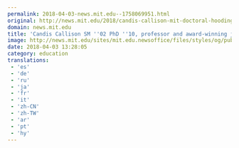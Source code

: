 ```yaml
---
permalink: 2018-04-03-news.mit.edu--1758069951.html
original: http://news.mit.edu/2018/candis-callison-mit-doctoral-hooding-speaker-0403
domain: news.mit.edu
title: 'Candis Callison SM ''02 PhD ''10, professor and award-winning journalist, to speak at 2018 Investiture of Doctoral Hoods'
image: http://news.mit.edu/sites/mit.edu.newsoffice/files/styles/og/public/images/2018/candis-callison-mit-doctoral-hooding-speaker-2018-A1.jpg
date: 2018-04-03 13:28:05
category: education
translations: 
 - 'es'
 - 'de'
 - 'ru'
 - 'ja'
 - 'fr'
 - 'it'
 - 'zh-CN'
 - 'zh-TW'
 - 'ar'
 - 'pt'
 - 'hy'
---
```


